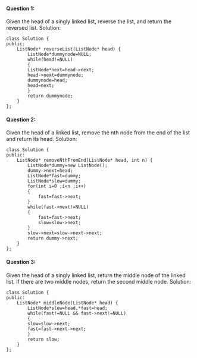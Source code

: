 #### Question 1:
Given the head of a singly linked list, reverse the list, and return the reversed list.
Solution:
```
class Solution {
public:
    ListNode* reverseList(ListNode* head) {
        ListNode*dummynode=NULL;
        while(head!=NULL)
        {
        ListNode*next=head->next;
        head->next=dummynode;
        dummynode=head;
        head=next;
        }
        return dummynode;
    }
};
```

#### Question 2:
Given the head of a linked list, remove the nth node from the end of the list and return its head.
Solution:
```
class Solution {
public:
    ListNode* removeNthFromEnd(ListNode* head, int n) {
        ListNode*dummy=new ListNode();
        dummy->next=head;
        ListNode*fast=dummy;
        ListNode*slow=dummy;
        for(int i=0 ;i<n ;i++)
        {
            fast=fast->next;
        }
        while(fast->next!=NULL)
        {
            fast=fast->next;
            slow=slow->next;
        }
        slow->next=slow->next->next;
        return dummy->next;
    }
};
```
#### Question 3:
Given the head of a singly linked list, return the middle node of the linked list.
If there are two middle nodes, return the second middle node.
Solution:
```
class Solution {
public:
    ListNode* middleNode(ListNode* head) {
        ListNode*slow=head,*fast=head;
        while(fast!=NULL && fast->next!=NULL)
        {
        slow=slow->next;
        fast=fast->next->next;
        }
        return slow;
    }
};
```
